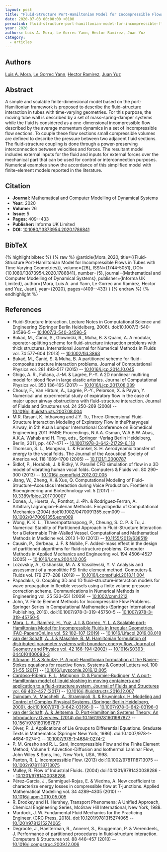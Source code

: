 ```yaml
---
layout: post
title: "Fluid-Structure Port-Hamiltonian Model for Incompressible Flows in Tubes with Time Varying Geometries"
date: 2020-07-03 00:00:00 +0100
permalink: fluid-structure-port-hamiltonian-model-for-incompressible-flows-in-tubes-with-time-varying-geometries
year: 2020
authors: Luis A. Mora, Le Gorrec Yann, Hector Ramirez, Juan Yuz
category:
  - articles
---
```

 
## Authors
[Luis A. Mora](authors/luis_a_mora), [Le Gorrec Yann](authors/yann_le_gorrec), [Hector Ramirez](authors/hector_ramirez), [Juan Yuz](authors/juan_i_yuz)
 
## Abstract
 A simple and scalable finite-dimensional model based on the port-Hamiltonian framework is proposed to describe the fluid–structure interaction in tubes with time-varying geometries. For this purpose, the moving tube wall is described by a set of mass-spring-damper systems while the fluid is considered as a one-dimensional incompressible flow described by the average momentum dynamics in a set of incompressible flow sections. To couple these flow sections small compressible volumes are defined to describe the pressure between two adjacent fluid sections. The fluid-structure coupling is done through a power-preserving interconnection between velocities and forces. The resultant model includes external inputs for the fluid and inputs for external forces over the mechanical part that can be used for control or interconnection purposes. Numerical examples show the accordance of this simplified model with finite-element models reported in the literature.
 
## Citation
- **Journal:** Mathematical and Computer Modelling of Dynamical Systems
- **Year:** 2020
- **Volume:** 26
- **Issue:** 5
- **Pages:** 409--433
- **Publisher:** Informa UK Limited
- **DOI:** [10.1080/13873954.2020.1786841](https://doi.org/10.1080/13873954.2020.1786841)
 
## BibTeX
{% highlight bibtex %}
{% raw %}
@article{Mora_2020,
  title={{Fluid-Structure Port-Hamiltonian Model for Incompressible Flows in Tubes with Time Varying Geometries}},
  volume={26},
  ISSN={1744-5051},
  DOI={10.1080/13873954.2020.1786841},
  number={5},
  journal={Mathematical and Computer Modelling of Dynamical Systems},
  publisher={Informa UK Limited},
  author={Mora, Luis A. and Yann, Le Gorrec and Ramirez, Hector and Yuz, Juan},
  year={2020},
  pages={409--433}
}
{% endraw %}
{% endhighlight %}
 
## References
- Fluid-Structure Interaction. Lecture Notes in Computational Science and Engineering (Springer Berlin Heidelberg, 2006). doi:10.1007/3-540-34596-5 -- [10.1007/3-540-34596-5](https://doi.org/10.1007/3-540-34596-5)
- Bukač, M., Čanić, S., Glowinski, R., Muha, B. & Quaini, A. A modular, operator‐splitting scheme for fluid–structure interaction problems with thick structures. International Journal for Numerical Methods in Fluids vol. 74 577–604 (2013) -- [10.1002/fld.3863](https://doi.org/10.1002/fld.3863)
- Bukač, M., Čanić, S. & Muha, B. A partitioned scheme for fluid–composite structure interaction problems. Journal of Computational Physics vol. 281 493–517 (2015) -- [10.1016/j.jcp.2014.10.045](https://doi.org/10.1016/j.jcp.2014.10.045)
- Ghigo, A. R., Fullana, J.-M. & Lagrée, P.-Y. A 2D nonlinear multiring model for blood flow in large elastic arteries. Journal of Computational Physics vol. 350 136–165 (2017) -- [10.1016/j.jcp.2017.08.039](https://doi.org/10.1016/j.jcp.2017.08.039)
- Chouly, F., Van Hirtum, A., Lagrée, P.-Y., Pelorson, X. & Payan, Y. Numerical and experimental study of expiratory flow in the case of major upper airway obstructions with fluid–structure interaction. Journal of Fluids and Structures vol. 24 250–269 (2008) -- [10.1016/j.jfluidstructs.2007.08.004](https://doi.org/10.1016/j.jfluidstructs.2007.08.004)
- M.R. Rasani, K. Inthavong and J.Y. Tu, Three-Dimensional Fluid-Structure Interaction Modeling of Expiratory Flow in thePharyngeal Airway, in 5th Kuala Lumpur International Conference on Biomedical Engineering 2011 IFMBE Proceedings, N.A.A. Osman, W.A.B.W. Abas, A.K.A. Wahab and H. Ting, eds., Springer -Verlag Berlin Heidelberg, Berlin, 2011, pp. 467–471 -- [10.1007/978-3-642-21729-6_118](https://doi.org/10.1007/978-3-642-21729-6_118)
- Thomson, S. L., Mongeau, L. & Frankel, S. H. Aerodynamic transfer of energy to the vocal folds. The Journal of the Acoustical Society of America vol. 118 1689–1700 (2005) -- [10.1121/1.2000787](https://doi.org/10.1121/1.2000787)
- Šidlof, P., Horáček, J. & Řidký, V. Parallel CFD simulation of flow in a 3D model of vibrating human vocal folds. Computers &amp; Fluids vol. 80 290–300 (2013) -- [10.1016/j.compfluid.2012.02.005](https://doi.org/10.1016/j.compfluid.2012.02.005)
- Jiang, W., Zheng, X. & Xue, Q. Computational Modeling of Fluid–Structure–Acoustics Interaction during Voice Production. Frontiers in Bioengineering and Biotechnology vol. 5 (2017) -- [10.3389/fbioe.2017.00007](https://doi.org/10.3389/fbioe.2017.00007)
- Donea, J., Huerta, A., Ponthot, J. ‐Ph. & Rodríguez‐Ferran, A. Arbitrary<scp>L</scp>agrangian–<scp>E</scp>ulerian Methods. Encyclopedia of Computational Mechanics (2004) doi:10.1002/0470091355.ecm009 -- [10.1002/0470091355.ecm009](https://doi.org/10.1002/0470091355.ecm009)
- Wong, K. K. L., Thavornpattanapong, P., Cheung, S. C. P. & Tu, J. Numerical Stability of Partitioned Approach in Fluid-Structure Interaction for a Deformable Thin-Walled Vessel. Computational and Mathematical Methods in Medicine vol. 2013 1–10 (2013) -- [10.1155/2013/638519](https://doi.org/10.1155/2013/638519)
- Causin, P., Gerbeau, J. F. & Nobile, F. Added-mass effect in the design of partitioned algorithms for fluid–structure problems. Computer Methods in Applied Mechanics and Engineering vol. 194 4506–4527 (2005) -- [10.1016/j.cma.2004.12.005](https://doi.org/10.1016/j.cma.2004.12.005)
- Lozovskiy, A., Olshanskii, M. A. & Vassilevski, Y. V. Analysis and assessment of a monolithic FSI finite element method. Computers &amp; Fluids vol. 179 277–288 (2019) -- [10.1016/j.compfluid.2018.11.004](https://doi.org/10.1016/j.compfluid.2018.11.004)
- Papadakis, G. Coupling 3D and 1D fluid–structure‐interaction models for wave propagation in flexible vessels using a finite volume pressure‐correction scheme. Communications in Numerical Methods in Engineering vol. 25 533–551 (2009) -- [10.1002/cnm.1212](https://doi.org/10.1002/cnm.1212)
- John, V. Finite Element Methods for Incompressible Flow Problems. Springer Series in Computational Mathematics (Springer International Publishing, 2016). doi:10.1007/978-3-319-45750-5 -- [10.1007/978-3-319-45750-5](https://doi.org/10.1007/978-3-319-45750-5)
- [Mora, L. A., Ramírez, H., Yuz, J. I. & Gorrec, Y. L. A Scalable port-Hamiltonian Model for Incompressible Fluids in Irregular Geometries. IFAC-PapersOnLine vol. 52 102–107 (2019)](a-scalable-port-hamiltonian-model-for-incompressible-fluids-in-irregular-geometries) -- [10.1016/j.ifacol.2019.08.018](https://doi.org/10.1016/j.ifacol.2019.08.018)
- [van der Schaft, A. J. & Maschke, B. M. Hamiltonian formulation of distributed-parameter systems with boundary energy flow. Journal of Geometry and Physics vol. 42 166–194 (2002)](hamiltonian-formulation-of-distributed-parameter-systems-with-boundary-energy-flow) -- [10.1016/S0393-0440(01)00083-3](https://doi.org/10.1016/S0393-0440(01)00083-3)
- [Altmann, R. & Schulze, P. A port-Hamiltonian formulation of the Navier–Stokes equations for reactive flows. Systems &amp; Control Letters vol. 100 51–55 (2017)](a-port-hamiltonian-formulation-of-the-navier-stokes-equations-for-reactive-flows) -- [10.1016/j.sysconle.2016.12.005](https://doi.org/10.1016/j.sysconle.2016.12.005)
- [Cardoso-Ribeiro, F. L., Matignon, D. & Pommier-Budinger, V. A port-Hamiltonian model of liquid sloshing in moving containers and application to a fluid-structure system. Journal of Fluids and Structures vol. 69 402–427 (2017)](a-port-hamiltonian-model-of-liquid-sloshing-in-moving-containers-and-application-to-a-fluid-structure-system) -- [10.1016/j.jfluidstructs.2016.12.007](https://doi.org/10.1016/j.jfluidstructs.2016.12.007)
- [Duindam, V., Macchelli, A., Stramigioli, S. & Bruyninckx, H. Modeling and Control of Complex Physical Systems. (Springer Berlin Heidelberg, 2009). doi:10.1007/978-3-642-03196-0](modeling-and-control-of-complex-physical-systems) -- [10.1007/978-3-642-03196-0](https://doi.org/10.1007/978-3-642-03196-0)
- [van der Schaft, A. & Jeltsema, D. Port-Hamiltonian Systems Theory: An Introductory Overview. (2014) doi:10.1561/9781601987877](port-hamiltonian-systems-theory-an-introductory-overview) -- [10.1561/9781601987877](https://doi.org/10.1561/9781601987877)
- Olver, P. J. Applications of Lie Groups to Differential Equations. Graduate Texts in Mathematics (Springer New York, 1986). doi:10.1007/978-1-4684-0274-2 -- [10.1007/978-1-4684-0274-2](https://doi.org/10.1007/978-1-4684-0274-2)
- P. M. Gresho and R. L. Sani, Incompressible Flow and the Finite Element Method, Volume 1: Advection-Diffusion and Isothermal Laminar Flow, John Wiley & Sons, Inc,  New York, USA, 1998.
- Panton, R. L. Incompressible Flow. (2013) doi:10.1002/9781118713075 -- [10.1002/9781118713075](https://doi.org/10.1002/9781118713075)
- Mulley, R. Flow of Industrial Fluids. (2004) doi:10.1201/9781420038286 -- [10.1201/9781420038286](https://doi.org/10.1201/9781420038286)
- Pérez-García, J., Sanmiguel-Rojas, E. & Viedma, A. New coefficient to characterize energy losses in compressible flow at T-junctions. Applied Mathematical Modelling vol. 34 4289–4305 (2010) -- [10.1016/j.apm.2010.05.005](https://doi.org/10.1016/j.apm.2010.05.005)
- R. Brodkey and H. Hershey, Transport Phenomena: A Unified Approach, Chemical Engineering Series, McGraw Hill International, New York, 1988.
- Murdock, J. W. Fundamental Fluid Mechanics for the Practicing Engineer. (CRC Press, 2018). doi:10.1201/9781315274065 -- [10.1201/9781315274065](https://doi.org/10.1201/9781315274065)
- Degroote, J., Haelterman, R., Annerel, S., Bruggeman, P. & Vierendeels, J. Performance of partitioned procedures in fluid–structure interaction. Computers &amp; Structures vol. 88 446–457 (2010) -- [10.1016/j.compstruc.2009.12.006](https://doi.org/10.1016/j.compstruc.2009.12.006)

